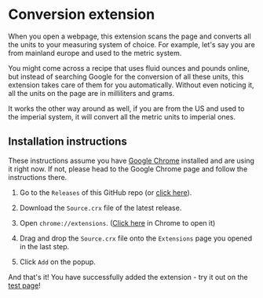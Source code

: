 # Conversion extension

When you open a webpage, this extension scans the page and converts all the units to your measuring system of choice. For example, let's say you are from mainland europe and used to the metric system.

You might come across a recipe that uses fluid ounces and pounds online, but instead of searching Google for the conversion of all these units, this extension takes care of them for you automatically. Without even noticing it, all the units on the page are in milliliters and grams.

It works the other way around as well, if you are from the US and used to the imperial system, it will convert all the metric units to imperial ones.

## Installation instructions

These instructions assume you have [Google Chrome](https://www.google.com/chrome/) installed and are using it right now. If not, please head to the Google Chrome page and follow the instructions there.

1) Go to the `Releases` of this GitHub repo (or [click here](https://github.com/mstoiber/conversion-extension/releases/latest)).

2) Download the `Source.crx` file of the latest release.

3) Open `chrome://extensions`. ([Click here](chrome://extensions) in Chrome to open it)

4) Drag and drop the `Source.crx` file onto the `Extensions` page you opened in the last step.

5) Click `Add` on the popup.

And that's it! You have successfully added the extension - try it out on the [test page](http://mstoiber.com/conversion_test/test.html)!